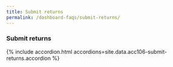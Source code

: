 ```yaml
---
title: Submit returns
permalink: /dashboard-faqs/submit-returns/
---
```


### Submit returns

{% include accordion.html accordions=site.data.acc106-submit-returns.accordion %}
